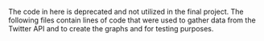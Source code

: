 The code in here is deprecated and not utilized in the final project.
The following files contain lines of code that were used to gather data from the Twitter API and to create the graphs and for testing purposes.